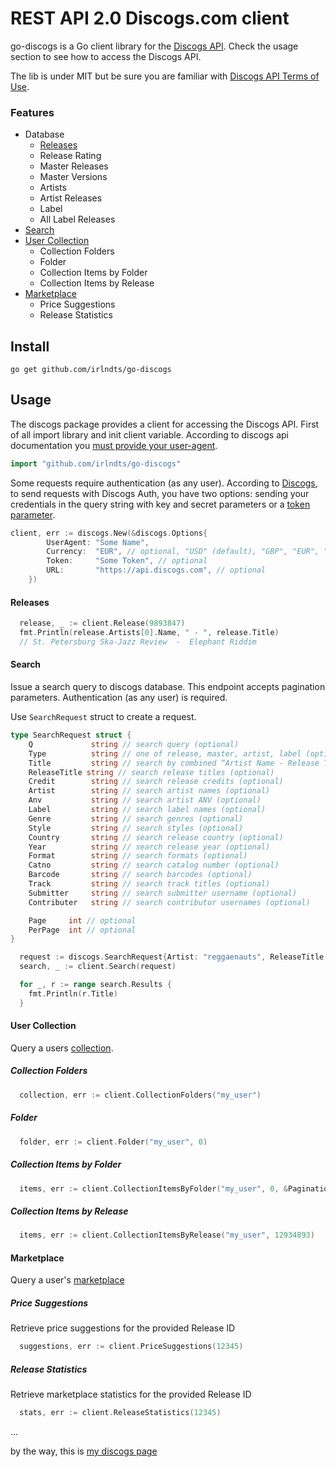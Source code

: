 # REST API 2.0 Discogs.com client

go-discogs is a Go client library for the [Discogs API](https://www.discogs.com/developers/). Check the usage section to see how to access the Discogs API.

The lib is under MIT but be sure you are familiar with [Discogs API Terms of Use](https://support.discogs.com/hc/en-us/articles/360009334593-API-Terms-of-Use).

### Features
 * Database
    * [Releases](#releases)
    * Release Rating
    * Master Releases
    * Master Versions
    * Artists
    * Artist Releases
    * Label
    * All Label Releases
 * [Search](#search)
 * [User Collection](#user-collection)
    * Collection Folders
    * Folder
    * Collection Items by Folder
    * Collection Items by Release
 * [Marketplace](#marketplace)
    * Price Suggestions
    * Release Statistics
 
Install
--------
    go get github.com/irlndts/go-discogs

Usage
---------
The discogs package provides a client for accessing the Discogs API. 
First of all import library and init client variable. According to discogs api documentation you [must provide your user-agent](https://www.discogs.com/developers/#page:home,header:home-general-information). 
```go
import "github.com/irlndts/go-discogs"
```

Some requests require authentication (as any user). According to [Discogs](https://www.discogs.com/developers/#page:authentication,header:authentication-discogs-auth-flow), to send requests with Discogs Auth, you have two options: sending your credentials in the query string with key and secret parameters or a [token parameter](https://www.discogs.com/settings/developers).

```go
client, err := discogs.New(&discogs.Options{
        UserAgent: "Some Name",
        Currency:  "EUR", // optional, "USD" (default), "GBP", "EUR", "CAD", "AUD", "JPY", "CHF", "MXN", "BRL", "NZD", "SEK", "ZAR" are allowed
        Token:     "Some Token", // optional
        URL:       "https://api.discogs.com", // optional
    })
``` 

#### Releases
```go
  release, _ := client.Release(9893847)
  fmt.Println(release.Artists[0].Name, " - ", release.Title) 
  // St. Petersburg Ska-Jazz Review  -  Elephant Riddim
```

#### Search
Issue a search query to discogs database. This endpoint accepts pagination parameters.
Authentication (as any user) is required.

Use `SearchRequest` struct to create a request.
```go
type SearchRequest struct {
    Q             string // search query (optional)
    Type          string // one of release, master, artist, label (optional)
    Title         string // search by combined “Artist Name - Release Title” title field (optional)
    ReleaseTitle string // search release titles (optional)
    Credit        string // search release credits (optional)
    Artist        string // search artist names (optional)
    Anv           string // search artist ANV (optional)
    Label         string // search label names (optional)
    Genre         string // search genres (optional)
    Style         string // search styles (optional)
    Country       string // search release country (optional)
    Year          string // search release year (optional)
    Format        string // search formats (optional)
    Catno         string // search catalog number (optional)
    Barcode       string // search barcodes (optional)
    Track         string // search track titles (optional)
    Submitter     string // search submitter username (optional)
    Contributer   string // search contributor usernames (optional)

    Page     int // optional
    PerPage  int // optional
}
```

```go
  request := discogs.SearchRequest{Artist: "reggaenauts", ReleaseTitle: "river rock", Page: 0, PerPage: 1}
  search, _ := client.Search(request)

  for _, r := range search.Results {
    fmt.Println(r.Title)
  }
```

#### User Collection

Query a users [collection](https://www.discogs.com/developers#page:user-collection).

##### Collection Folders
```go
  collection, err := client.CollectionFolders("my_user")
```
##### Folder
```go
  folder, err := client.Folder("my_user", 0)
```
##### Collection Items by Folder
```go
  items, err := client.CollectionItemsByFolder("my_user", 0, &Pagination{Sort: "artist", SortOrder: "desc", PerPage: 2})
```
##### Collection Items by Release
```go
  items, err := client.CollectionItemsByRelease("my_user", 12934893)
```

#### Marketplace

Query a user's [marketplace](https://www.discogs.com/developers/#page:marketplace)

##### Price Suggestions

Retrieve price suggestions for the provided Release ID

```go
  suggestions, err := client.PriceSuggestions(12345)
```

##### Release Statistics

Retrieve marketplace statistics for the provided Release ID

```go
  stats, err := client.ReleaseStatistics(12345)
```

...

by the way, this is [my discogs page](https://www.discogs.com/user/magnetic-loft-music)